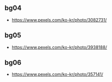 ## bg04
- https://www.pexels.com/ko-kr/photo/3082731/

## bg05
- https://www.pexels.com/ko-kr/photo/3938188/

## bg06
- https://www.pexels.com/ko-kr/photo/357141/
